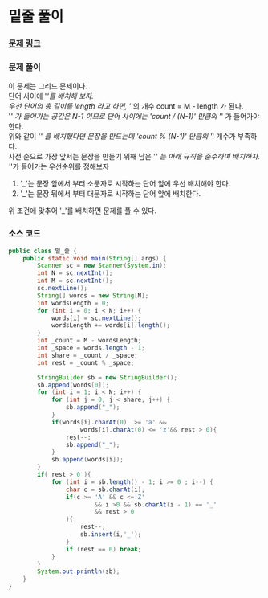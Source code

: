 # 밑줄 풀이

### [문제 링크](https://www.acmicpc.net/problem/1474)

### 문제 풀이
이 문제는 그리드 문제이다. </br>
단어 사이에 '_'를 배치해 보자. </br>
우선 단어의 총 길이를 length 라고 하면, '_'의 개수 count = M - length 가 된다.  </br>
'_' 가 들어가는 공간은 N-1 이므로 단어 사이에는 'count / (N-1)' 만큼의 '_' 가 들어가야 한다.  </br>
위와 같이 '_' 를 배치했다면 문장을 만드는데 'count % (N-1)' 만큼의 '_' 개수가 부족하다. </br>
사전 순으로 가장 앞서는 문장을 만들기 위해 남은 '_' 는 아래 규칙을 준수하며 배치하자.</br>
'_'가 들어가는 우선순위를 정해보자 </br> 
1. '_'는 문장 앞에서 부터 소문자로 시작하는 단어 앞에 우선 배치해야 한다.
2. '_'는 문장 뒤에서 부터 대문자로 시작하는 단어 앞에 배치한다.

위 조건에 맞추어 '_'를 배치하면 문제를 풀 수 있다.


### 소스 코드
```java
public class 밑_줄 {
    public static void main(String[] args) {
        Scanner sc = new Scanner(System.in);
        int N = sc.nextInt();
        int M = sc.nextInt();
        sc.nextLine();
        String[] words = new String[N];
        int wordsLength = 0;
        for (int i = 0; i < N; i++) {
            words[i] = sc.nextLine();
            wordsLength += words[i].length();
        }
        int _count = M - wordsLength;
        int _space = words.length - 1;
        int share = _count / _space;
        int rest = _count % _space;

        StringBuilder sb = new StringBuilder();
        sb.append(words[0]);
        for (int i = 1; i < N; i++) {
            for (int j = 0; j < share; j++) {
                sb.append("_");
            }
            if(words[i].charAt(0)  >= 'a' &&
                    words[i].charAt(0) <= 'z'&& rest > 0){
                rest--;
                sb.append("_");
            }
            sb.append(words[i]);
        }
        if( rest > 0 ){
            for (int i = sb.length() - 1; i >= 0 ; i--) {
                char c = sb.charAt(i);
                if(c >= 'A' && c <='Z'
                        && i >0 && sb.charAt(i - 1) == '_'
                        && rest > 0
                ){
                    rest--;
                    sb.insert(i,'_');
                }
                if (rest == 0) break;
            }
        }
        System.out.println(sb);
    }
}

```